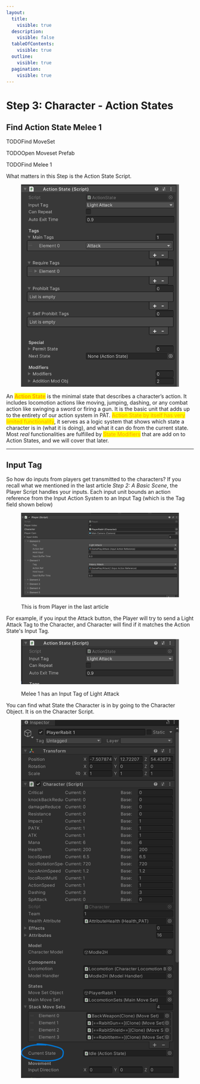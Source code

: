 ```yaml
---
layout:
  title:
    visible: true
  description:
    visible: false
  tableOfContents:
    visible: true
  outline:
    visible: true
  pagination:
    visible: true
---
```


# Step 3: Character - Action States

## Find Action State Melee 1

TODOFind MoveSet

TODOOpen Moveset Prefab

TODOFind Melee 1

What matters in this Step is the Action State Script.&#x20;

<figure><img src="../.gitbook/assets/image (4).png" alt=""><figcaption></figcaption></figure>

An <mark style="color:orange;">**Action State**</mark> is the minimal state that describes a character’s action. It includes locomotion actions like moving, jumping, dashing, or any combat action like swinging a sword or firing a gun. It is the basic unit that adds up to the entirety of our action system in PAT. <mark style="color:orange;">Action State by itself has very limited functionality</mark>, it serves as a logic system that shows which state a character is in (what it is doing), and what it can do from the current state. Most _real_ functionalities are fulfilled by <mark style="color:orange;">State Modifiers</mark> that are add on to Action States, and we will cover that later.

***

## Input Tag

So how do inputs from players get transmitted to the characters? If you recall what we mentioned in the last article _Step 2: A Basic Scene_, the Player Script handles your inputs. Each input unit bounds an action reference from the Input Action System to an Input Tag (which is the Tag field shown below)

<figure><img src="../.gitbook/assets/image (2) (1) (1).png" alt=""><figcaption><p>This is from Player in the last article</p></figcaption></figure>

For example, if you input the Attack button, the Player will try to send a Light Attack Tag to the Character, and Character will find if it matches the Action State's Input Tag.

<figure><img src="../.gitbook/assets/image (6).png" alt=""><figcaption><p>Melee 1 has an Input Tag of Light Attack</p></figcaption></figure>

You can find what State the Character is in by going to the Character Object. It is on the Character Script.

<figure><img src="../.gitbook/assets/image (8).png" alt=""><figcaption></figcaption></figure>
